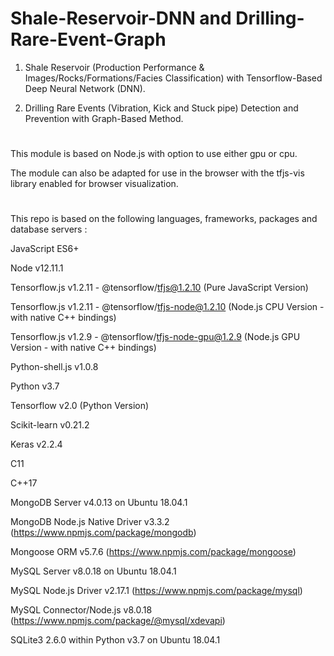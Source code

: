 # Shale-Reservoir-DNN and Drilling-Rare-Event-Graph

1) Shale Reservoir (Production Performance & Images/Rocks/Formations/Facies Classification) with Tensorflow-Based Deep Neural Network (DNN).

2) Drilling Rare Events (Vibration, Kick and Stuck pipe) Detection and Prevention with Graph-Based Method.

# 

This module is based on Node.js with option to use either gpu or cpu. 

The module can also be adapted for use in the browser with the tfjs-vis library enabled for browser visualization.

#

This repo is based on the following languages, frameworks, packages and database servers :

JavaScript ES6+

Node v12.11.1

Tensorflow.js v1.2.11 - @tensorflow/tfjs@1.2.10 (Pure JavaScript Version)

Tensorflow.js v1.2.11 - @tensorflow/tfjs-node@1.2.10 (Node.js CPU Version - with native C++ bindings)

Tensorflow.js v1.2.9 - @tensorflow/tfjs-node-gpu@1.2.9 (Node.js GPU Version - with native C++ bindings)

Python-shell.js v1.0.8

Python v3.7

Tensorflow v2.0 (Python Version)

Scikit-learn v0.21.2

Keras v2.2.4

C11

C++17

MongoDB Server v4.0.13 on Ubuntu 18.04.1

MongoDB Node.js Native Driver v3.3.2 (https://www.npmjs.com/package/mongodb)

Mongoose ORM v5.7.6 (https://www.npmjs.com/package/mongoose)

MySQL Server v8.0.18 on Ubuntu 18.04.1

MySQL Node.js Driver v2.17.1 (https://www.npmjs.com/package/mysql)

MySQL Connector/Node.js v8.0.18 (https://www.npmjs.com/package/@mysql/xdevapi)

SQLite3 2.6.0 within Python v3.7 on Ubuntu 18.04.1

